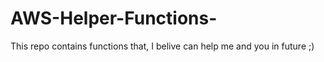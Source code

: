 # AWS-Helper-Functions-
This repo contains functions that, I belive can help me and you in future ;)
